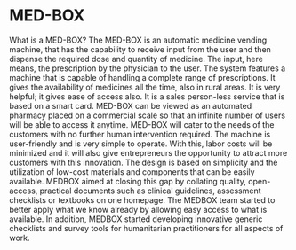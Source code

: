 # MED-BOX

What is a MED-BOX?
The MED-BOX is an automatic medicine vending machine, that has the capability to receive input from the user and then dispense the required dose and quantity of medicine. The input, here means, the prescription by the physician to the user. The system features a machine that is capable of handling a complete range of prescriptions.
It gives the availability of medicines all the time, also in rural areas. It is very helpful; it gives ease of access also. It is a sales person-less service that is based on a smart card. MED-BOX can be viewed as an automated pharmacy placed on a commercial scale so that an infinite number of users will be able to access it anytime.
MED-BOX will cater to the needs of the customers with no further human intervention required. The machine is user-friendly and is very simple to operate. With this, labor costs will be minimized and it will also give entrepreneurs the opportunity to attract more customers with this innovation.
The design is based on simplicity and the utilization of low-cost materials and components that can be easily available.
MEDBOX aimed at closing this gap by collating quality, open-access, practical documents such as clinical guidelines, assessment checklists or textbooks on one homepage. The MEDBOX team started to better apply what we know already by allowing easy access to what is available. In addition, MEDBOX started developing innovative generic checklists and survey tools for humanitarian practitioners for all aspects of work. 
